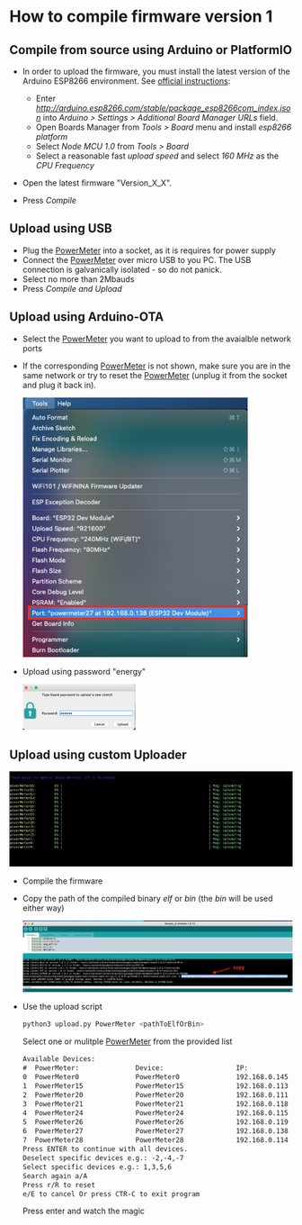 [PowerMeter]: (https://github.com/voelkerb/PowerMeter)

# How to compile firmware version 1

## Compile from source using Arduino or PlatformIO

* In order to upload the firmware, you must install the latest version of the Arduino ESP8266 environment. See [official instructions](https://github.com/esp8266/Arduino):
  * Enter _http://arduino.esp8266.com/stable/package_esp8266com_index.json_ into _Arduino > Settings > Additional Board Manager URLs_ field.
  * Open Boards Manager from _Tools > Board_ menu and install _esp8266 platform_
  * Select _Node MCU 1.0_ from _Tools > Board_ 
  * Select a reasonable fast _upload speed_ and select _160 MHz_ as the _CPU Frequency_
    
* Open the latest firmware "Version_X_X".
* Press _Compile_

## Upload using USB

* Plug the [PowerMeter] into a socket, as it is requires for power supply 
* Connect the [PowerMeter] over micro USB to you PC. The USB connection is galvanically isolated - so do not panick.
* Select no more than 2Mbauds
* Press _Compile and Upload_

## Upload using Arduino-OTA

* Select the [PowerMeter] you want to upload to from the avaialble network ports
* If the corresponding [PowerMeter] is not shown, make sure you are in the same network or try to reset the [PowerMeter] (unplug it from the socket and plug it back in).

    <img src="/docu/figures/NetworkPort.png" width="400">

* Upload using password "energy"

    <img src="/docu/figures/Password.png" width="200">

## Upload using custom Uploader

  <img src="/docu/figures/upload.gif">

* Compile the firmware
* Copy the path of the compiled binary _elf_ or _bin_ (the _bin_ will be used either way)

    <img src="/docu/figures/CopyBin.png">

* Use the upload script
  ```bash
  python3 upload.py PowerMeter <pathToElfOrBin> 
  ```
  Select one or mulitple [PowerMeter] from the provided list
  ```
  Available Devices:
  #  PowerMeter:              Device:                  IP:                      
  0  PowerMeter0              PowerMeter0              192.168.0.145            
  1  PowerMeter15             PowerMeter15             192.168.0.113            
  2  PowerMeter20             PowerMeter20             192.168.0.111            
  3  PowerMeter21             PowerMeter21             192.168.0.118            
  4  PowerMeter24             PowerMeter24             192.168.0.115            
  5  PowerMeter26             PowerMeter26             192.168.0.119            
  6  PowerMeter27             PowerMeter27             192.168.0.138            
  7  PowerMeter28             PowerMeter28             192.168.0.114            
  Press ENTER to continue with all devices.
  Deselect specific devices e.g.: -2,-4,-7
  Select specific devices e.g.: 1,3,5,6
  Search again a/A
  Press r/R to reset
  e/E to cancel Or press CTR-C to exit program
  ```
  Press enter and watch the magic


